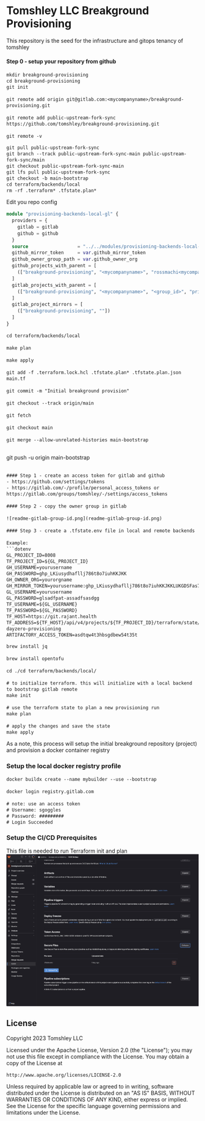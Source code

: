 # Tomshley LLC Breakground Provisioning
This repository is the seed for the infrastructure and gitops tenancy of tomshley

#### Step 0 - setup your repository from github
```shell
mkdir breakground-provisioning
cd breakground-provisioning
git init

git remote add origin git@gitlab.com:<mycompanyname>/breakground-provisioning.git

git remote add public-upstream-fork-sync https://github.com/tomshley/breakground-provisioning.git

git remote -v
```

```shell
git pull public-upstream-fork-sync
git branch --track public-upstream-fork-sync-main public-upstream-fork-sync/main
git checkout public-upstream-fork-sync-main
git lfs pull public-upstream-fork-sync
git checkout -b main-bootstrap
cd terraform/backends/local
rm -rf .terraform* .tfstate.plan*

```

Edit you repo config
```terraform
module "provisioning-backends-local-gl" {
  providers = {
    gitlab = gitlab
    github = github
  }
  source                  = "../../modules/provisioning-backends-local-gl"
  github_mirror_token     = var.github_mirror_token
  github_owner_group_path = var.github_owner_org
  github_projects_with_parent = [
    (["breakground-provisioning", "<mycompanyname>", "rossmachi<mycompanyname>nerysales", "private"]),
  ]
  gitlab_projects_with_parent = [
    (["breakground-provisioning", "<mycompanyname>", "<group_id>", "private"]),
  ]
  gitlab_project_mirrors = [
    (["breakground-provisioning", ""])
  ]
}
```
```shell
cd terraform/backends/local

make plan

make apply

git add -f .terraform.lock.hcl .tfstate.plan* .tfstate.plan.json main.tf

git commit -m "Initial breakground provision" 

git checkout --track origin/main

git fetch

git checkout main

git merge --allow-unrelated-histories main-bootstrap 


```



git push -u origin main-bootstrap
```

#### Step 1 - create an access token for gitlab and github
- https://github.com/settings/tokens
- https://gitlab.com/-/profile/personal_access_tokens or https://gitlab.com/groups/tomshley/-/settings/access_tokens

#### Step 2 - copy the owner group in gitlab

![readme-gitlab-group-id.png](readme-gitlab-group-id.png)

#### Step 3 - create a .tfstate.env file in local and remote backends

Example:
```dotenv
GL_PROJECT_ID=8008
TF_PROJECT_ID=${GL_PROJECT_ID}
GH_USERNAME=yourusername
GH_PASSWORD=ghp_LKiusydhafllj786t8o7iuhKKJKK
GH_OWNER_ORG=yourorgname
GH_MIRROR_TOKEN=yourusername:ghp_LKiusydhafllj786t8o7iuhKKJKKLUKGDSFas7t78tiglkjHKK
GL_USERNAME=yourusername
GL_PASSWORD=glsadfpat-assadfsasdgg
TF_USERNAME=${GL_USERNAME}
TF_PASSWORD=${GL_PASSWORD}
TF_HOST=https://git.rajant.health
TF_ADDRESS=${TF_HOST}/api/v4/projects/${TF_PROJECT_ID}/terraform/state/tware-dayzero-provisioning
ARTIFACTORY_ACCESS_TOKEN=asdtqw4t3hbsgdbew54t35t

```

```shell
brew install jq

brew install opentofu

cd ./cd terraform/backends/local/

# to initialize terraform. this will initialize with a local backend to bootstrap gitlab remote
make init

# use the terraform state to plan a new provisioning run
make plan

# apply the changes and save the state
make apply
```

As a note, this process will setup the initial breakground repository (project) and provision a docker container registry

### Setup the local docker registry profile
```shell
docker buildx create --name mybuilder --use --bootstrap

docker login registry.gitlab.com

# note: use an access token
# Username: sgoggles
# Password: #########
# Login Succeeded
```

### Setup the CI/CD Prerequisites
This file is needed to run Terraform init and plan
![.tfstate.env](readme-tfstate-example.png)


## License
Copyright 2023 Tomshley LLC

Licensed under the Apache License, Version 2.0 (the "License");
you may not use this file except in compliance with the License.
You may obtain a copy of the License at

    http://www.apache.org/licenses/LICENSE-2.0

Unless required by applicable law or agreed to in writing, software
distributed under the License is distributed on an "AS IS" BASIS,
WITHOUT WARRANTIES OR CONDITIONS OF ANY KIND, either express or implied.
See the License for the specific language governing permissions and
limitations under the License.

